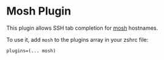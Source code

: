 # Mosh Plugin

This plugin allows SSH tab completion for [mosh](https://mosh.org/) hostnames.

To use it, add `mosh` to the plugins array in your zshrc file:

```
plugins=(... mosh)
```

